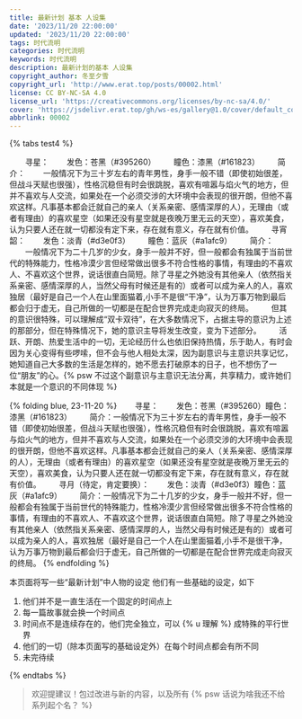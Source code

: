 ```yaml
---
title: 最新计划 基本 人设集
date: '2023/11/20 22:00:00'
updated: '2023/11/20 22:00:00'
tags: 时代流明
categories: 时代流明
keywords: 时代流明
description: 最新计划的基本 人设集
copyright_author: 冬至夕雪
copyright_url: 'http://www.erat.top/posts/00002.html'
license: CC BY-NC-SA 4.0
license_url: 'https://creativecommons.org/licenses/by-nc-sa/4.0/'
cover: 'https://jsdelivr.erat.top/gh/ws-es/gallery@1.0/cover/default_cover_166.webp'
abbrlink: 00002
---
```

{% tabs test4 %}
<!-- tab 最新设定 -->
　　寻星：
　　发色：苍黑（#395260）
　　瞳色：漆黑（#161823）
　　简介：
　　一般情况下为三十岁左右的青年男性，身手一般不错（即使初始很差，但战斗天赋也很强），性格沉稳但有时会很跳脱，喜欢有喧嚣与焰火气的地方，但并不喜欢与人交流，如果处在一个必须交涉的大环境中会表现的很开朗，但他不喜欢这样。凡事基本都会迁就自己的亲人（关系亲密、感情深厚的人），无理由（或者有理由）的喜欢星空（如果还没有星空就是夜晚万里无云的天空），喜欢美食，认为只要人还在就一切都没有定下来，存在就有意义，存在就有价值。
　　寻宵韶：
　　发色：淡青（#d3e0f3）
　　瞳色：蓝灰（#a1afc9）
　　简介：
　　一般情况下为二十几岁的少女，身手一般并不好，但一般都会有独属于当前世代的特殊能力，性格冷漠少言但经常做出很多不符合性格的事情，有理由的不喜欢人、不喜欢这个世界，说话很直白简短。除了寻星之外她没有其他亲人（依然指关系亲密、感情深厚的人，当然父母有时候还是有的）或者可以成为亲人的人，喜欢独居（最好是自己一个人在山里面猫着,小手不是很“干净”，认为万事万物到最后都会归于虚无，自己所做的一切都是在配合世界完成走向寂灭的终局。
　　但其的意识很特殊，可以理解成“双卡双待”，在大多数情况下，占据主导的意识为上述的那部分，但在特殊情况下，她的意识主导将发生改变，变为下述部分。
　　活跃、开朗、热爱生活中的一切，无论经历什么也依旧保持热情，乐于助人，有时会因为关心变得有些啰嗦，但不会与他人相处太深，因为副意识与主意识共享记忆，她知道自己大多数的生活是怎样的，她不愿去打破原本的日子，也不想伤了一位“朋友”的心。{% psw 不过这个副意识与主意识无法分离，共享精力，或许她们本就是一个意识的不同体现 %}
<!-- endtab -->

<!-- tab 历史设定 -->
{% folding blue, 23-11-20 %}
　　寻星：
　　发色：苍黑（#395260）瞳色：漆黑（#161823）
　　简介：一般情况下为三十岁左右的青年男性，身手一般不错（即使初始很差，但战斗天赋也很强），性格沉稳但有时会很跳脱，喜欢有喧嚣与焰火气的地方，但并不喜欢与人交流，如果处在一个必须交涉的大环境中会表现的很开朗，但他不喜欢这样。凡事基本都会迁就自己的亲人（关系亲密、感情深厚的人），无理由（或者有理由）的喜欢星空（如果还没有星空就是夜晚万里无云的天空），喜欢美食，认为只要人还在就一切都没有定下来，存在就有意义，存在就有价值。
　　寻月（待定，肯定要换）：
　　发色：淡青（#d3e0f3）瞳色：蓝灰（#a1afc9）
　　简介：一般情况下为二十几岁的少女，身手一般并不好，但一般都会有独属于当前世代的特殊能力，性格冷漠少言但经常做出很多不符合性格的事情，有理由的不喜欢人、不喜欢这个世界，说话很直白简短。除了寻星之外她没有其他亲人（依然指关系亲密、感情深厚的人，当然父母有时候还是有的）或者可以成为亲人的人，喜欢独居（最好是自己一个人在山里面猫着,小手不是很干净，认为万事万物到最后都会归于虚无，自己所做的一切都是在配合世界完成走向寂灭的终局。
{% endfolding %}
<!-- endtab -->

<!-- tab 关于 -->
本页面将写一些“最新计划”中人物的设定
他们有一些基础的设定，如下
1. 他们并不是一直生活在一个固定的时间点上
2. 每一篇故事就会换一个时间点
3. 时间点不是连续存在的，他们完全独立，可以 {% u 理解 %} 成特殊的平行世界
4. 他们的一切（除本页面写的基础设定外）在每个时间点都会有所不同
5. 未完待续
<!-- endtab -->
{% endtabs %}

> 欢迎提建议！包过改进与新的内容，以及所有
> {% psw 话说为啥我还不给系列起个名？ %}